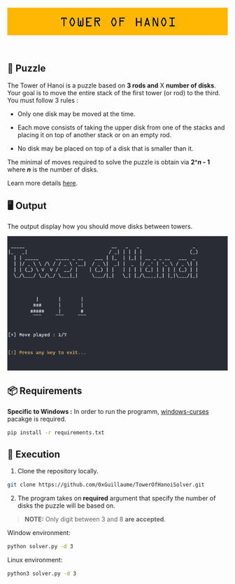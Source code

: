<p align="center">
    <img src="https://github.com/0xGuillaume/TowerOfHanoiSolver/blob/main/img/banner.png">
</p>
<br>

## 🧩 Puzzle

The Tower of Hanoi is a puzzle based on **3 rods and** X **number of disks**. Your goal is to move the entire stack of the first tower (or rod) to the third. You must follow 3 rules :

- Only one disk may be moved at the time.

- Each move consists of taking the upper disk from one of the stacks and placing it on top of another stack or on an empty rod.

- No disk may be placed on top of a disk that is smaller than it.

The minimal of moves required to solve the puzzle is obtain via **2^_n_ - 1** where **_n_** is the number of disks.

Learn more details [here](https://en.wikipedia.org/wiki/Tower_of_Hanoi).


## 🖥️ Output

The output display how you should move disks between towers.

<p align="center">
    <img src="https://github.com/0xGuillaume/TowerOfHanoiSolver/blob/main/img/output.gif">
</p>

## 📦 Requirements 

**Specific to Windows :** In order to run the programm, [windows-curses](https://pypi.org/project/windows-curses/) pacakge is required.

```bash
pip install -r requirements.txt
```

## 📀 Execution

1. Clone the repository locally.
```bash
git clone https://github.com/0xGuillaume/TowerOfHanoiSolver.git
```

2. The program takes on **required** argument that specify the number of disks the puzzle will be based on.

>**NOTE:** Only digit between 3 and 8 **are accepted**.

Window environment:
```bash
python solver.py -d 3
```

Linux environment:
```bash
python3 solver.py -d 3
```
